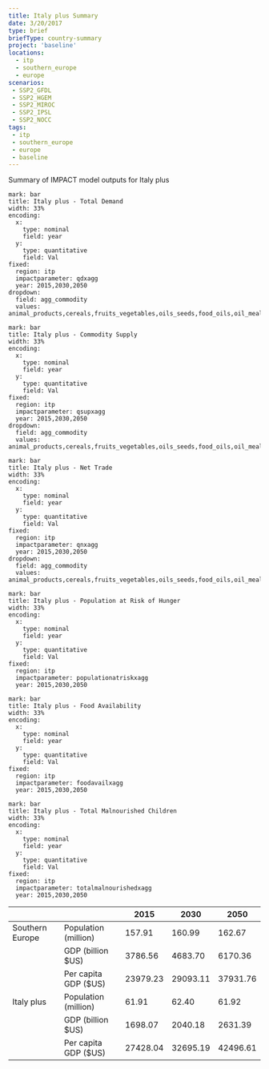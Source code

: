 ```yaml
---
title: Italy plus Summary
date: 3/20/2017
type: brief
briefType: country-summary
project: 'baseline'
locations:
  - itp
  - southern_europe
  - europe
scenarios:
 - SSP2_GFDL
 - SSP2_HGEM
 - SSP2_MIROC
 - SSP2_IPSL
 - SSP2_NOCC
tags:
 - itp
 - southern_europe
 - europe
 - baseline
---
```

Summary of IMPACT model outputs for Italy plus

```chart
mark: bar
title: Italy plus - Total Demand
width: 33%
encoding:
  x:
    type: nominal
    field: year
  y:
    type: quantitative
    field: Val
fixed:
  region: itp
  impactparameter: qdxagg
  year: 2015,2030,2050
dropdown:
  field: agg_commodity
  values: animal_products,cereals,fruits_vegetables,oils_seeds,food_oils,oil_meals,other,pulses,roots_tubers,sugar
```

```chart
mark: bar
title: Italy plus - Commodity Supply
width: 33%
encoding:
  x:
    type: nominal
    field: year
  y:
    type: quantitative
    field: Val
fixed:
  region: itp
  impactparameter: qsupxagg
  year: 2015,2030,2050
dropdown:
  field: agg_commodity
  values: animal_products,cereals,fruits_vegetables,oils_seeds,food_oils,oil_meals,other,pulses,roots_tubers,sugar
```

```chart
mark: bar
title: Italy plus - Net Trade
width: 33%
encoding:
  x:
    type: nominal
    field: year
  y:
    type: quantitative
    field: Val
fixed:
  region: itp
  impactparameter: qnxagg
  year: 2015,2030,2050
dropdown:
  field: agg_commodity
  values: animal_products,cereals,fruits_vegetables,oils_seeds,food_oils,oil_meals,other,pulses,roots_tubers,sugar
```

```chart
mark: bar
title: Italy plus - Population at Risk of Hunger
width: 33%
encoding:
  x:
    type: nominal
    field: year
  y:
    type: quantitative
    field: Val
fixed:
  region: itp
  impactparameter: populationatriskxagg
  year: 2015,2030,2050
```

```chart
mark: bar
title: Italy plus - Food Availability
width: 33%
encoding:
  x:
    type: nominal
    field: year
  y:
    type: quantitative
    field: Val
fixed:
  region: itp
  impactparameter: foodavailxagg
  year: 2015,2030,2050
```

```chart
mark: bar
title: Italy plus - Total Malnourished Children
width: 33%
encoding:
  x:
    type: nominal
    field: year
  y:
    type: quantitative
    field: Val
fixed:
  region: itp
  impactparameter: totalmalnourishedxagg
  year: 2015,2030,2050
```

|   |   | 2015 | 2030 | 2050 |
|---|---|---|---|---|
| Southern Europe | Population (million) | 157.91 | 160.99 | 162.67 |
|  | GDP (billion $US) | 3786.56 | 4683.70 | 6170.36 |
|  | Per capita GDP ($US) | 23979.23 | 29093.11 | 37931.76 |
| Italy plus | Population (million) | 61.91 | 62.40 | 61.92 |
|  | GDP (billion $US) | 1698.07 | 2040.18 | 2631.39 |
|  | Per capita GDP ($US) | 27428.04| 32695.19| 42496.61|